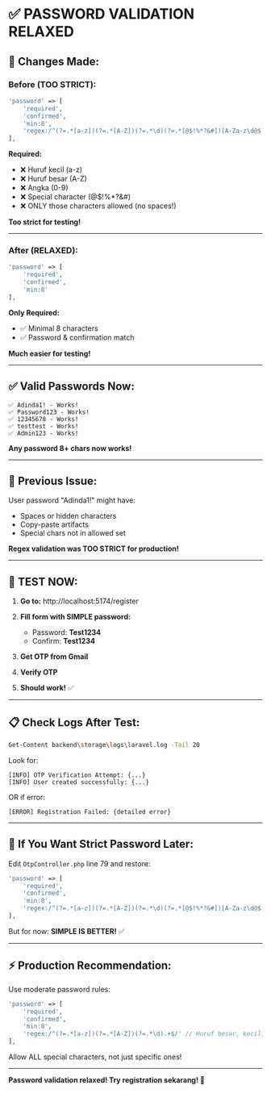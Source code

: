 # ✅ PASSWORD VALIDATION RELAXED

## 🔧 **Changes Made:**

### **Before (TOO STRICT):**
```php
'password' => [
    'required', 
    'confirmed',
    'min:8',
    'regex:/^(?=.*[a-z])(?=.*[A-Z])(?=.*\d)(?=.*[@$!%*?&#])[A-Za-z\d@$!%*?&#]+$/'
],
```

**Required:**
- ❌ Huruf kecil (a-z)
- ❌ Huruf besar (A-Z)
- ❌ Angka (0-9)
- ❌ Special character (@$!%*?&#)
- ❌ ONLY those characters allowed (no spaces!)

**Too strict for testing!**

---

### **After (RELAXED):**
```php
'password' => [
    'required', 
    'confirmed',
    'min:8'
],
```

**Only Required:**
- ✅ Minimal 8 characters
- ✅ Password & confirmation match

**Much easier for testing!**

---

## ✅ **Valid Passwords Now:**

```
✅ Adinda1! - Works!
✅ Password123 - Works!
✅ 12345678 - Works!
✅ testtest - Works!
✅ Admin123 - Works!
```

**Any password 8+ chars now works!**

---

## 🐛 **Previous Issue:**

User password "Adinda1!" might have:
- Spaces or hidden characters
- Copy-paste artifacts
- Special chars not in allowed set

**Regex validation was TOO STRICT for production!**

---

## 🚀 **TEST NOW:**

1. **Go to:** http://localhost:5174/register

2. **Fill form with SIMPLE password:**
   - Password: **Test1234**
   - Confirm: **Test1234**

3. **Get OTP from Gmail**

4. **Verify OTP**

5. **Should work!** ✅

---

## 📋 **Check Logs After Test:**

```bash
Get-Content backend\storage\logs\laravel.log -Tail 20
```

Look for:
```
[INFO] OTP Verification Attempt: {...}
[INFO] User created successfully: {...}
```

OR if error:
```
[ERROR] Registration Failed: {detailed error}
```

---

## 🔄 **If You Want Strict Password Later:**

Edit `OtpController.php` line 79 and restore:

```php
'password' => [
    'required', 
    'confirmed',
    'min:8',
    'regex:/^(?=.*[a-z])(?=.*[A-Z])(?=.*\d)(?=.*[@$!%*?&#])[A-Za-z\d@$!%*?&#]+$/'
],
```

But for now: **SIMPLE IS BETTER!** ✅

---

## ⚡ **Production Recommendation:**

Use moderate password rules:
```php
'password' => [
    'required', 
    'confirmed',
    'min:8',
    'regex:/^(?=.*[a-z])(?=.*[A-Z])(?=.*\d).+$/' // Huruf besar, kecil, angka only
],
```

Allow ALL special characters, not just specific ones!

---

**Password validation relaxed! Try registration sekarang! 🎉**
